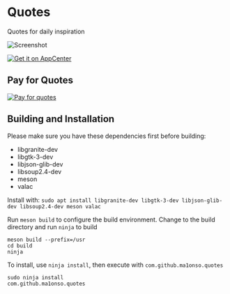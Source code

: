 # Quotes
Quotes for daily inspiration

![Screenshot](https://raw.githubusercontent.com/ma1onso/Quotes/master/data/Screenshot.png)

[![Get it on AppCenter](https://appcenter.elementary.io/badge.svg)](https://appcenter.elementary.io/com.github.ma1onso.quotes)

## Pay for Quotes

[![Pay for quotes](https://cdn4.iconfinder.com/data/icons/simple-peyment-methods/512/paypal-64.png)](https://paypal.me/alonsoenrique)

## Building and Installation

Please make sure you have these dependencies first before building:

* libgranite-dev
* libgtk-3-dev
* libjson-glib-dev
* libsoup2.4-dev
* meson
* valac

Install with: `sudo apt install libgranite-dev libgtk-3-dev libjson-glib-dev libsoup2.4-dev meson valac`

Run `meson build` to configure the build environment. Change to the build directory and run `ninja` to build

    meson build --prefix=/usr
    cd build
    ninja

To install, use `ninja install`, then execute with `com.github.ma1onso.quotes`

    sudo ninja install
    com.github.ma1onso.quotes
    
